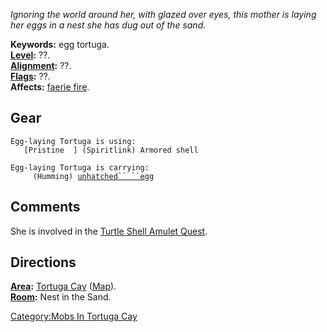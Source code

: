 *Ignoring the world around her, with glazed over eyes, this mother is
laying her eggs in a nest she has dug out of the sand.*

**Keywords:** egg tortuga.  
**[Level](Level "wikilink"):** ??.  
**[Alignment](Alignment "wikilink"):** ??.  
**[Flags](:Category:_Mob_Types "wikilink"):** ??.  
**Affects:** [faerie fire](Faerie_Fire "wikilink").  

## Gear

`Egg-laying Tortuga is using:`  
<worn about body>`   [Pristine  ] (Spiritlink) Armored shell`

`Egg-laying Tortuga is carrying:`  
`     (Humming) `[`unhatched`` ``egg`](Unhatched_Egg "wikilink")

## Comments

She is involved in the [Turtle Shell Amulet
Quest](Turtle_Shell_Amulet_Quest "wikilink").

## Directions

**[Area](:Category:_Areas "wikilink"):** [Tortuga
Cay](:Category:_Tortuga_Cay "wikilink")
([Map](Tortuga_Cay_Map "wikilink")).  
**[Room](:Category:_Rooms "wikilink"):** Nest in the Sand.  

[Category:Mobs In Tortuga Cay](Category:Mobs_In_Tortuga_Cay "wikilink")
